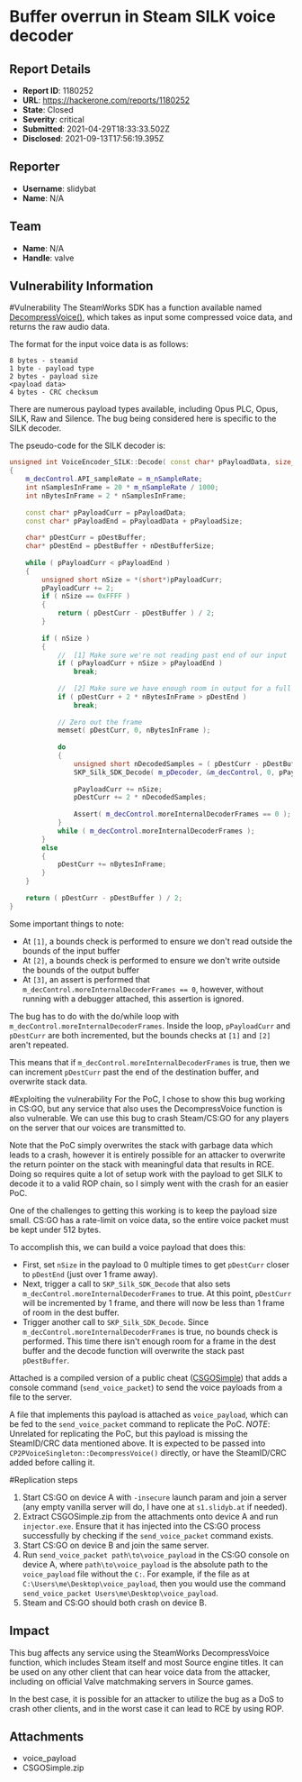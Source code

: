 # Buffer overrun in Steam SILK voice decoder

## Report Details
- **Report ID**: 1180252
- **URL**: https://hackerone.com/reports/1180252
- **State**: Closed
- **Severity**: critical
- **Submitted**: 2021-04-29T18:33:33.502Z
- **Disclosed**: 2021-09-13T17:56:19.395Z

## Reporter
- **Username**: slidybat
- **Name**: N/A

## Team
- **Name**: N/A
- **Handle**: valve

## Vulnerability Information
#Vulnerability
The SteamWorks SDK has a function available named [DecompressVoice()](https://partner.steamgames.com/doc/api/ISteamUser#DecompressVoice), which takes as input some compressed voice data, and returns the raw audio data.

The format for the input voice data is as follows:
```
8 bytes - steamid
1 byte - payload type
2 bytes - payload size
<payload data>
4 bytes - CRC checksum
```

There are numerous payload types available, including Opus PLC, Opus, SILK, Raw and Silence. The bug being considered here is specific to the SILK decoder.

The pseudo-code for the SILK decoder is:
```cpp
unsigned int VoiceEncoder_SILK::Decode( const char* pPayloadData, size_t nPayloadSize, char* pDestBuffer, size_t nDestBufferSize )
{
	m_decControl.API_sampleRate = m_nSampleRate;
	int nSamplesInFrame = 20 * m_nSampleRate / 1000;
	int nBytesInFrame = 2 * nSamplesInFrame;
	
	const char* pPayloadCurr = pPayloadData;
	const char* pPayloadEnd = pPayloadData + pPayloadSize;
	
	char* pDestCurr = pDestBuffer;
	char* pDestEnd = pDestBuffer + nDestBufferSize;
	
	while ( pPayloadCurr < pPayloadEnd )
	{
		unsigned short nSize = *(short*)pPayloadCurr;
		pPayloadCurr += 2;
		if ( nSize == 0xFFFF )
		{
			return ( pDestCurr - pDestBuffer ) / 2;
		}
		
		if ( nSize )
		{
			//  [1] Make sure we're not reading past end of our input
			if ( pPayloadCurr + nSize > pPayloadEnd )
				break;
			
			//  [2] Make sure we have enough room in output for a full frame
			if ( pDestCurr + 2 * nBytesInFrame > pDestEnd )
				break;
			
			// Zero out the frame
			memset( pDestCurr, 0, nBytesInFrame );
			
			do
			{
				unsigned short nDecodedSamples = ( pDestCurr - pDestBuffer ) / 2;
				SKP_Silk_SDK_Decode( m_pDecoder, &m_decControl, 0, pPayloadCurr, nSize, pDestCurr, &nDecodedSamples );
				
				pPayloadCurr += nSize;
				pDestCurr += 2 * nDecodedSamples;
				
				Assert( m_decControl.moreInternalDecoderFrames == 0 ); // [3] We shouldn't get this condition in normal contexts
			}
			while ( m_decControl.moreInternalDecoderFrames );
		}
		else
		{
			pDestCurr += nBytesInFrame;
		}
	}
	
	return ( pDestCurr - pDestBuffer ) / 2;
}
```

Some important things to note:
 - At `[1]`, a bounds check is performed to ensure we don't read outside the bounds of the input buffer
 - At `[2]`, a bounds check is performed to ensure we don't write outside the bounds of the output buffer
 - At `[3]`, an assert is performed that `m_decControl.moreInternalDecoderFrames == 0`, however, without running with a debugger attached, this assertion is ignored.

The bug has to do with the do/while loop with `m_decControl.moreInternalDecoderFrames`. Inside the loop, `pPayloadCurr` and `pDestCurr` are both incremented, but the bounds checks at `[1]` and `[2]` aren't repeated.

This means that if `m_decControl.moreInternalDecoderFrames` is true, then we can increment `pDestCurr` past the end of the destination buffer, and overwrite stack data.

#Exploiting the vulnerability
For the PoC, I chose to show this bug working in CS:GO, but any service that also uses the DecompressVoice function is also vulnerable. We can use this bug to crash Steam/CS:GO for any players on the server that our voices are transmitted to.

Note that the PoC simply overwrites the stack with garbage data which leads to a crash, however it is entirely possible for an attacker to overwrite the return pointer on the stack with meaningful data that results in RCE. Doing so requires quite a lot of setup work with the payload to get SILK to decode it to a valid ROP chain, so I simply went with the crash for an easier PoC.

One of the challenges to getting this working is to keep the payload size small. CS:GO has a rate-limit on voice data, so the entire voice packet must be kept under 512 bytes.

To accomplish this, we can build a voice payload that does this:
 -  First, set `nSize` in the payload to 0 multiple times to get `pDestCurr` closer to `pDestEnd` (just over 1 frame away).
 - Next, trigger a call to `SKP_Silk_SDK_Decode` that also sets `m_decControl.moreInternalDecoderFrames` to true. At this point, `pDestCurr` will be incremented by 1 frame, and there will now be less than 1 frame of room in the dest buffer.
 - Trigger another call to `SKP_Silk_SDK_Decode`. Since `m_decControl.moreInternalDecoderFrames` is true, no bounds check is performed. This time there isn't enough room for a frame in the dest buffer and the decode function will overwrite the stack past `pDestBuffer`.

Attached is a compiled version of a public cheat ([CSGOSimple](https://github.com/spirthack/CSGOSimple)) that adds a console command (`send_voice_packet`) to send the voice payloads from a file to the server.

A file that implements this payload is attached as `voice_payload`, which can be fed to the `send_voice_packet` command to replicate the PoC.
*NOTE*: Unrelated for replicating the PoC, but this payload is missing the SteamID/CRC data mentioned above. It is expected to be passed into `CP2PVoiceSingleton::DecompressVoice()` directly, or have the SteamID/CRC added before calling it.

#Replication steps
1) Start CS:GO on device A with `-insecure` launch param and join a server (any empty vanilla server will do, I have one at `s1.slidyb.at` if needed).
2) Extract CSGOSimple.zip from the attachments onto device A and run `injector.exe`. Ensure that it has injected into the CS:GO process successfully by checking if the `send_voice_packet` command exists.
3) Start CS:GO on device B and join the same server.
4) Run `send_voice_packet path\to\voice_payload` in the CS:GO console on device A, where `path\to\voice_payload` is the absolute path to the `voice_payload` file without the `C:`. For example, if the file as at `C:\Users\me\Desktop\voice_payload`, then you would use the command `send_voice_packet Users\me\Desktop\voice_payload`.
5) Steam and CS:GO should both crash on device B.

## Impact

This bug affects any service using the SteamWorks DecompressVoice function, which includes Steam itself and most Source engine titles. It can be used on any other client that can hear voice data from the attacker, including on official Valve matchmaking servers in Source games.

In the best case, it is possible for an attacker to utilize the bug as a DoS to crash other clients, and in the worst case it can lead to RCE by using ROP.

## Attachments
- voice_payload
- CSGOSimple.zip
